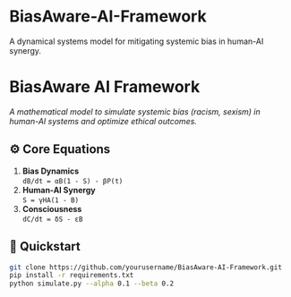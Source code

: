 # BiasAware-AI-Framework
A dynamical systems model for mitigating systemic bias in human-AI synergy.
# BiasAware AI Framework  
*A mathematical model to simulate systemic bias (racism, sexism) in human-AI systems and optimize ethical outcomes.*  

## ⚙️ Core Equations  
1. **Bias Dynamics**  
   `dB/dt = αB(1 - S) - βP(t)`  
2. **Human-AI Synergy**  
   `S = γHA(1 - B)`  
3. **Consciousness**  
   `dC/dt = δS - εB`  

## 🚀 Quickstart  
```bash
git clone https://github.com/yourusername/BiasAware-AI-Framework.git  
pip install -r requirements.txt  
python simulate.py --alpha 0.1 --beta 0.2
